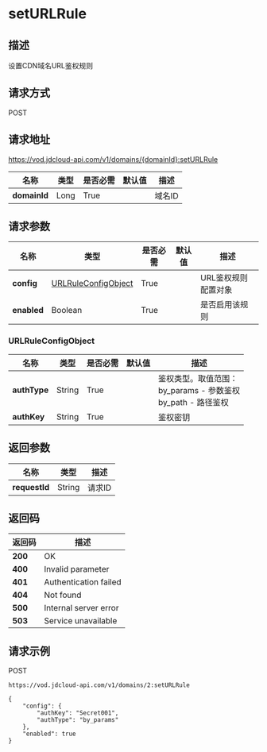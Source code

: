 # setURLRule


## 描述
设置CDN域名URL鉴权规则

## 请求方式
POST

## 请求地址
https://vod.jdcloud-api.com/v1/domains/{domainId}:setURLRule

|名称|类型|是否必需|默认值|描述|
|---|---|---|---|---|
|**domainId**|Long|True| |域名ID|

## 请求参数
|名称|类型|是否必需|默认值|描述|
|---|---|---|---|---|
|**config**|[URLRuleConfigObject](seturlrule#urlruleconfigobject)|True| |URL鉴权规则配置对象|
|**enabled**|Boolean|True| |是否启用该规则|

### <div id="urlruleconfigobject">URLRuleConfigObject</div>
|名称|类型|是否必需|默认值|描述|
|---|---|---|---|---|
|**authType**|String|True| |鉴权类型。取值范围：<br>  by_params - 参数鉴权<br>  by_path - 路径鉴权<br>|
|**authKey**|String|True| |鉴权密钥|

## 返回参数
|名称|类型|描述|
|---|---|---|
|**requestId**|String|请求ID|


## 返回码
|返回码|描述|
|---|---|
|**200**|OK|
|**400**|Invalid parameter|
|**401**|Authentication failed|
|**404**|Not found|
|**500**|Internal server error|
|**503**|Service unavailable|

## 请求示例
POST
```
https://vod.jdcloud-api.com/v1/domains/2:setURLRule

```
```
{
    "config": {
        "authKey": "Secret001", 
        "authType": "by_params"
    }, 
    "enabled": true
}
```

